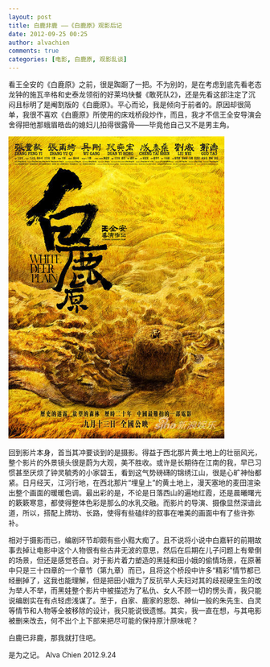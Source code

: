 ```yaml
---
layout: post
title: 白鹿非鹿 ——《白鹿原》观影后记
date: 2012-09-25 00:25
author: alvachien
comments: true
categories: [电影, 白鹿原, 观影乱谈]
---
```

看王全安的《白鹿原》之前，很是踟蹰了一把。不为别的，是在考虑到底先看老态龙钟的施瓦辛格和史泰龙领衔的好莱坞快餐《敢死队2》，还是先看这部注定了沉闷且标明了是阉割版的《白鹿原》。平心而论，我是倾向于前者的。原因却很简单，我很不喜欢《白鹿原》所使用的床戏桥段炒作，而且，我才不信王全安导演会舍得把他那蛾眉皓齿的媳妇儿拍得很露骨——毕竟他自己又不是男主角。

![白鹿原海报 (From Sina.com.cn)](/assets/uploads/2012/09/U3593P28T3D3682731F326DT20120711175826.jpg)

回到影片本身，首当其冲要谈到的是摄影。得益于西北那片黄土地上的壮丽风光，整个影片的外景镜头很是蔚为大观，美不胜收。或许是长期待在江南的我，早已习惯甚至厌烦了钟灵毓秀的小家碧玉，看到这气势磅礴的锦绣江山，很是心旷神怡都紧。日月经天，江河行地，在西北那片“埋皇上”的黄土地上，漫天塞地的麦田渲染出整个画面的暖暖色调。最出彩的是，不论是日落西山的遍地红霞，还是晨曦曙光的簌簌寒意，都使得整体色彩是那么的水乳交融。而影片的导演、摄像显然深谙此道，所以，搭配上牌坊、长路，使得有些磕绊的叙事在唯美的画面中有了些许弥补。

相对于摄影而已，编剧环节却颇有些小黠大痴了。且不说将小说中白嘉轩的前期故事去掉让电影中这个人物很有些古井无波的意思，然后在后期在儿子问题上有晕倒的场景，但还是感觉苍白。对于影片着力塑造的黑娃和田小娥的偷情场景，在原著中只是三十四章的一个章节（第九章）而已，且将这个桥段中许多“精彩”情节都已经删掉了，这我也能理解，但是把田小娥为了反抗举人夫妇对其的歧视硬生生的改为举人不举，而黑娃整个影片中被描述为了私仇、女人不顾一切的愣头青，我只能说编剧实在有点轻虑浅谋了。至于，白家、鹿家的恩怨、神仙一般的朱先生、白灵等情节和人物等全被移除的设计，我只能说很遗憾。其实，我一直在想，与其电影被删来改去，何不出个上下部来把尽可能的保持原汁原味呢？

白鹿已非鹿，那我就打住吧。

是为之记。
Alva Chien
2012.9.24
